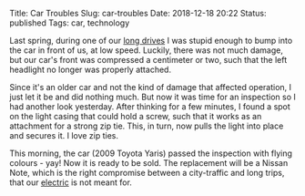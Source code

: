 Title: Car Troubles
Slug: car-troubles
Date: 2018-12-18 20:22
Status: published
Tags: car, technology

Last spring, during one of our [long
drives]({filename}brussels-uppsala-by-car.md) I was stupid enough to bump into
the car in front of us, at low speed. Luckily, there was not much damage, but
our car's front was compressed a centimeter or two, such that the left headlight
no longer was properly attached.

Since it's an older car and not the kind of damage that affected operation, I
just let it be and did nothing much. But now it was time for an inspection so I
had another look yesterday. After thinking for a few minutes, I found a spot on
the light casing that could hold a screw, such that it works as an attachment
for a strong zip tie. This, in turn, now pulls the light into place and secures
it. I love zip ties.

This morning, the car (2009 Toyota Yaris) passed the inspection with flying
colours - yay! Now it is ready to be sold. The replacement will be a Nissan Note,
which is the right compromise between a city-traffic and long trips, that our
[electric]({filename}leffe.md) is not meant for.

